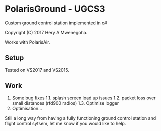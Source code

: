 # PolarisGround - UGCS3
Custom ground control station implemented in c#

Copyright (C) 2017 Hery A Mwenegoha.

Works with PolarisAir.

## Setup
Tested on VS2017 and VS2015.

## Work
1. Some bug fixes 
  1.1. splash screen load up issues
  1.2. packet loss over small distances (rfd900 radios)
  1.3. Optimise logger
2. Optimisation...

Still a long way from having a fully functioning ground control station and flight control sytsem, let me know if you would like to help.
